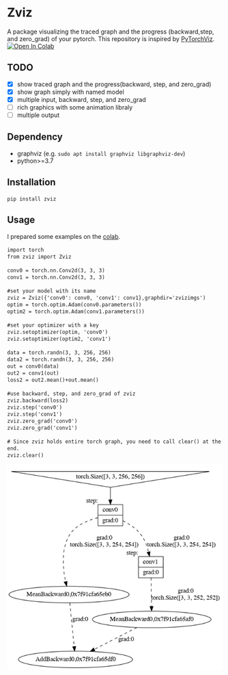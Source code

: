 Zviz
====
A package visualizing the traced graph and the progress (backward,step, and zero_grad) of your pytorch.
This repository is inspired by [PyTorchViz](https://raw.githubusercontent.com/szagoruyko/pytorchviz/).
[![Open In Colab](https://colab.research.google.com/assets/colab-badge.svg)](https://colab.research.google.com/drive/18K71_mChwZYPl3nN9Q8BezJeN9wgi3b6?usp=sharing)
## TODO
- [x] show traced graph and the progress(backward, step, and zero_grad)
- [x] show graph simply with named model
- [x] multiple input, backward, step, and zero_grad
- [ ] rich graphics with some animation libraly
- [ ] multiple output
## Dependency
- graphviz
  (e.g. ```sudo apt install graphviz libgraphviz-dev```)
- python>=3.7
## Installation
```
pip install zviz
```

## Usage
I prepared some examples on the [colab](https://colab.research.google.com/drive/18K71_mChwZYPl3nN9Q8BezJeN9wgi3b6?usp=sharing).
```angular2html
import torch
from zviz import Zviz

conv0 = torch.nn.Conv2d(3, 3, 3)
conv1 = torch.nn.Conv2d(3, 3, 3)

#set your model with its name
zviz = Zviz({'conv0': conv0, 'conv1': conv1},graphdir='zvizimgs')
optim = torch.optim.Adam(conv0.parameters())
optim2 = torch.optim.Adam(conv1.parameters())

#set your optimizer with a key
zviz.setoptimizer(optim, 'conv0')
zviz.setoptimizer(optim2, 'conv1')

data = torch.randn(3, 3, 256, 256)
data2 = torch.randn(3, 3, 256, 256)
out = conv0(data)
out2 = conv1(out)
loss2 = out2.mean()+out.mean()

#use backward, step, and zero_grad of zviz
zviz.backward(loss2)
zviz.step('conv0')
zviz.step('conv1')
zviz.zero_grad('conv0')
zviz.zero_grad('conv1')

# Since zviz holds entire torch graph, you need to call clear() at the end.
zviz.clear()
```
![image](https://github.com/hokuseihal/torchzviz/blob/master/example.gif)
